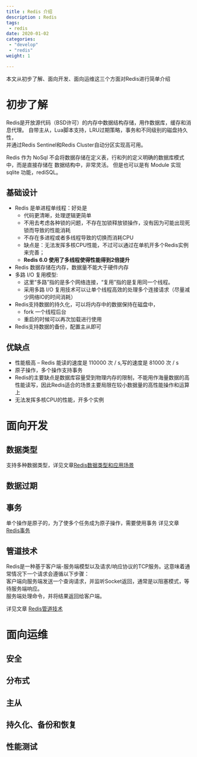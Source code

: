 ```yaml
---
title : Redis 介绍
description : Redis
tags:
 - redis
date: 2020-01-02
categories:
 - "develop"
 - "redis"
weight: 1

---
```


本文从初步了解、面向开发、面向运维这三个方面对Redis进行简单介绍

<!--more-->


# 初步了解 <audio src="/" preload="none" />
Redis是开放源代码（BSD许可）的内存中数据结构存储，用作数据库，缓存和消息代理。
自带主从，Lua脚本支持，LRU过期策略，事务和不同级别的磁盘持久性，  
并通过Redis Sentinel和Redis Cluster自动分区实现高可用。

Redis 作为 NoSql 不会将数据存储在定义表，行和列的定义明确的数据库模式中，而是直接存储在 数据结构中，非常灵活。
但是也可以是有 Module 实现 sqlite 功能，rediSQL。

## 基础设计 <audio src="/" preload="none" />
* Redis 是单进程单线程：好处是  
	* 代码更清晰，处理逻辑更简单
	* 不用去考虑各种锁的问题，不存在加锁释放锁操作，没有因为可能出现死锁而导致的性能消耗
	* 不存在多进程或者多线程导致的切换而消耗CPU
	* 缺点是：无法发挥多核CPU性能，不过可以通过在单机开多个Redis实例来完善；
	* **Redis 6.0 使用了多线程使得性能得到2倍提升**
* Redis 数据存储在内存，数据量不能大于硬件内存
* 多路 I/O 复用模型:
	* 这里“多路”指的是多个网络连接，“复用”指的是复用同一个线程。
	* 采用多路 I/O 复用技术可以让单个线程高效的处理多个连接请求（尽量减少网络IO的时间消耗）
* Redis支持数据的持久化，可以将内存中的数据保持在磁盘中，  
	* fork 一个线程后台
	* 重启的时候可以再次加载进行使用
* Redis支持数据的备份，配置主从即可

## 优缺点 <audio src="/" preload="none" />

* 性能极高 – Redis 能读的速度是 110000 次 / s,写的速度是 81000 次 / s
* 原子操作，多个操作支持事务
* Redis的主要缺点是数据库容量受到物理内存的限制，不能用作海量数据的高性能读写，因此Redis适合的场景主要局限在较小数据量的高性能操作和运算上
* 无法发挥多核CPU的性能，开多个实例

# 面向开发 
## 数据类型 
支持多种数据类型，详见文章[Redis数据类型和应用场景](/posts/redis/redis-data-types/)

## 数据过期


## 事务 
单个操作是原子的，为了使多个任务成为原子操作，需要使用事务
详见文章 [Redis事务](/posts/redis/redis-transaction/)

## 管道技术  <audio src="/" preload="none" />

Redis是一种基于客户端-服务端模型以及请求/响应协议的TCP服务。这意味着通常情况下一个请求会遵循以下步骤：  
客户端向服务端发送一个查询请求，并监听Socket返回，通常是以阻塞模式，等待服务端响应。  
服务端处理命令，并将结果返回给客户端。

详见文章 [Redis管道技术](/posts/redis/redis-pipelined/)

# 面向运维
## 安全
## 分布式
## 主从
## 持久化、备份和恢复
## 性能测试

